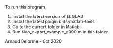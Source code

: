 To run this program.

1. Install the latest version of EEGLAB
2. Install the latest plugin bids-matlab-tools
3. Go to the current folder in Matlab
4. Run bids_export_example_p300.m in this folder

Arnaud Delorme - Oct 2020
